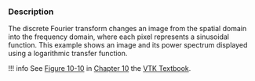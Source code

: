 ### Description

The discrete Fourier transform changes an image from the spatial domain into the frequency domain, where each pixel represents a sinusoidal function. This example shows an image and its power spectrum displayed using a logarithmic transfer function.

!!! info
    See [Figure 10-10](../../../VTKBook/10Chapter10/#Figure%2010-10) in [Chapter 10](../../../VTKBook/10Chapter10) the [VTK Textbook](../../../VTKBook/01Chapter1).
